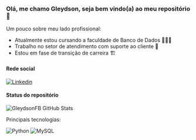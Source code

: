 <h3>Olá, me chamo Gleydson, seja bem vindo(a) ao meu repositório 🖖</h3>
<p>Um pouco sobre meu lado profissional:</p>
<ul>
<li>Atualmente estou cursando a faculdade de Banco de Dados 🧑🏽‍💻</li>

<li>Trabalho no setor de atendimento com suporte ao cliente 🔎</li>

<li>Estou em fase de transição de carreira 🏗️</li>
</ul>

<h4>Rede social</h4>

[![Linkedin](https://img.shields.io/badge/LinkedIn-0077B5?style=for-the-badge&logo=linkedin&logoColor=white)](https://www.linkedin.com/in/gleydsonfreitas/)<br>
<h4>Status do repositório</h4>

![GleydsonFB GitHub Stats](https://github-readme-stats.vercel.app/api?username=GleydsonFB&theme=blue-green)

<p>Principais tecnologias:</p>
<div style="display: inline_block">
<img alt="Python" src="https://img.shields.io/badge/Python-3776AB?style=for-the-badge&logo=python&logoColor=white">
<img alt="MySQL" src="https://img.shields.io/badge/MySQL-00000F?style=for-the-badge&logo=mysql&logoColor=white">
</div>
